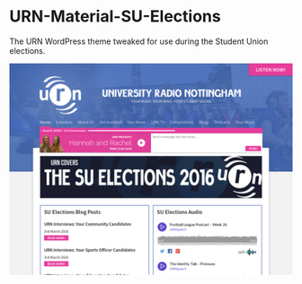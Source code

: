 # URN-Material-SU-Elections
The URN WordPress theme tweaked for use during the Student Union elections.

![Theme preview](/screenshot.png?raw=true "Theme design")
